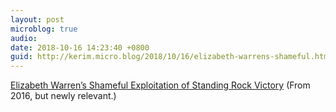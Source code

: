 ```yaml
---
layout: post
microblog: true
audio: 
date: 2018-10-16 14:23:40 +0800
guid: http://kerim.micro.blog/2018/10/16/elizabeth-warrens-shameful.html
---
```

[Elizabeth Warren’s Shameful Exploitation of Standing Rock Victory](https://www.counterpunch.org/2016/12/06/elizabeth-warrens-shameful-exploitation-of-standing-rock-victory/) (From 2016, but newly relevant.)
